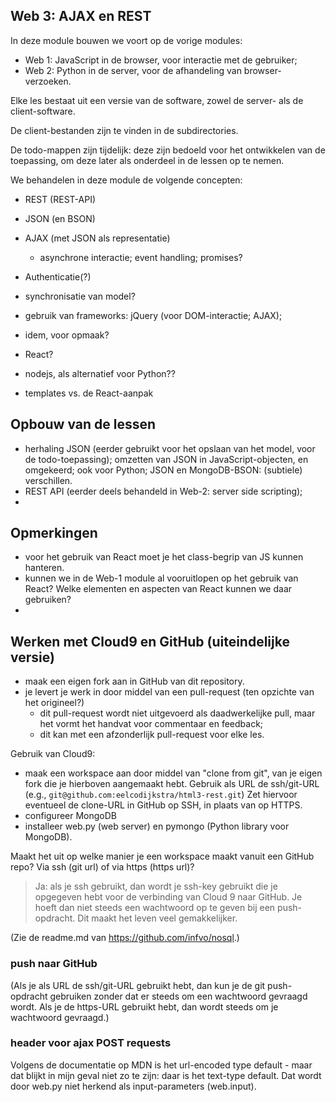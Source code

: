 ## Web 3: AJAX en REST

In deze module bouwen we voort op de vorige modules:

* Web 1: JavaScript in de browser, voor interactie met de gebruiker;
* Web 2: Python in de server, voor de afhandeling van browser-verzoeken.

Elke les bestaat uit een versie van de software, zowel de server- als de client-software.

De client-bestanden zijn te vinden in de subdirectories.

De todo-mappen zijn tijdelijk: deze zijn bedoeld voor het ontwikkelen van de toepassing, om deze later als onderdeel in de lessen op te nemen.

We behandelen in deze module de volgende concepten:

* REST (REST-API)
* JSON (en BSON)
* AJAX (met JSON als representatie)
    * asynchrone interactie; event handling; promises?
* Authenticatie(?)
* synchronisatie van model?

* gebruik van frameworks: jQuery (voor DOM-interactie; AJAX);
* idem, voor opmaak?
* React?
* nodejs, als alternatief voor Python??

* templates vs. de React-aanpak

## Opbouw van de lessen

* herhaling JSON (eerder gebruikt voor het opslaan van het model, voor de todo-toepassing); omzetten van JSON in JavaScript-objecten, en omgekeerd; ook voor Python; JSON en MongoDB-BSON: (subtiele) verschillen.
* REST API (eerder deels behandeld in Web-2: server side scripting);
* 

## Opmerkingen

* voor het gebruik van React moet je het class-begrip van JS kunnen hanteren.
* kunnen we in de Web-1 module al vooruitlopen op het gebruik van React? Welke elementen en aspecten van React kunnen we daar gebruiken?
* 

## Werken met Cloud9 en GitHub (uiteindelijke versie)

* maak een eigen fork aan in GitHub van dit repository.
* je levert je werk in door middel van een pull-request (ten opzichte van het origineel?)
    * dit pull-request wordt niet uitgevoerd als daadwerkelijke pull, maar het vormt het handvat voor commentaar en feedback;
    * dit kan met een afzonderlijk pull-request voor elke les.

Gebruik van Cloud9:

* maak een workspace aan door middel van "clone from git", van je eigen fork die je hierboven aangemaakt hebt. Gebruik als URL de ssh/git-URL (e.g., `git@github.com:eelcodijkstra/html3-rest.git`) Zet hiervoor eventueel de clone-URL in GitHub op SSH, in plaats van op HTTPS.
* configureer MongoDB
* installeer web.py (web server) en pymongo (Python library voor MongoDB).

Maakt het uit op welke manier je een workspace maakt vanuit een GitHub repo? Via ssh (git url) of via https (https url)?

> Ja: als je ssh gebruikt, dan wordt je ssh-key gebruikt die je opgegeven hebt voor de verbinding van Cloud 9 naar GitHub. Je hoeft dan niet steeds een wachtwoord op te geven bij een push-opdracht. Dit maakt het leven veel gemakkelijker.

(Zie de readme.md van https://github.com/infvo/nosql.)

### push naar GitHub

(Als je als URL de ssh/git-URL gebruikt hebt, dan kun je de git push-opdracht gebruiken zonder dat er steeds om een wachtwoord gevraagd wordt. Als je de https-URL gebruikt hebt, dan wordt steeds om je wachtwoord gevraagd.)

### header voor ajax POST requests

Volgens de documentatie op MDN is het url-encoded type default - maar dat blijkt in mijn geval niet zo te zijn: daar is het text-type default. Dat wordt door web.py niet herkend als input-parameters (web.input).
